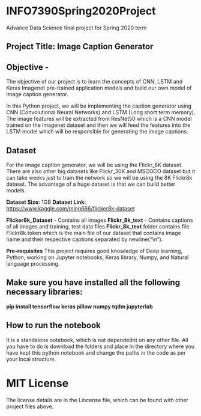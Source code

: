# INFO7390Spring2020Project
Advance Data Science final project for Spring 2020 term

## Project Title: Image Caption Generator

## Objective -
The objective of our project is to learn the concepts of CNN, LSTM and Keras Imagenet pre-trained application models and build our own model of Image caption generator.

In this Python project, we will be implementing the caption generator using CNN (Convolutional Neural Networks) and LSTM (Long short term memory). The image features will be extracted from ResNet50 which is a CNN model trained on the imagenet dataset and then we will feed the features into the LSTM model which will be responsible for generating the image captions.

## Dataset
For the image caption generator, we will be using the Flickr_8K dataset. There are also other big datasets like Flickr_30K and MSCOCO dataset but it can take weeks just to train the network so we will be using the 8K Flickr8k dataset. The advantage of a huge dataset is that we can build better models.

<b>Dataset Size:</b> 1GB
<b>Dataset Link:</b> https://www.kaggle.com/ming666/flicker8k-dataset

<b>Flicker8k_Dataset</b> - Contains all images
<b>Flickr_8k_text</b> - Contains captions of all images and training, test data files
<b>Flickr_8k_text</b> folder contains file Flickr8k.token which is the main file of our dataset that contains image name and their respective captions separated by newline(“\n”).

<b>Pre-requisites</b>
This project requires good knowledge of Deep learning, Python, working on Jupyter notebooks, Keras library, Numpy, and Natural language processing.

## Make sure you have installed all the following necessary libraries:

<b>pip install tensorflow
keras
pillow
numpy
tqdm
jupyterlab</b>

## How to run the notebook

It is a standalone notebook, which is not dependednt on any other file. All you have to do is download the folders and place in the directory where you have kept this python notebook and change the paths in the code as per your local structure.

# MIT License

The license details are in the Lincense file, which can be found with other project files above.

